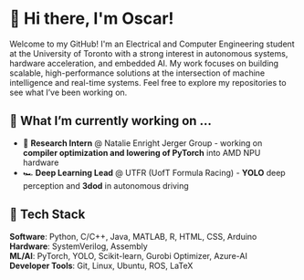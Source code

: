 # 👋 Hi there, I'm Oscar! 

Welcome to my GitHub! I'm an Electrical and Computer Engineering student at the University of Toronto with a strong interest in autonomous systems, hardware acceleration, and embedded AI. My work focuses on building scalable, high-performance solutions at the intersection of machine intelligence and real-time systems. Feel free to explore my repositories to see what I’ve been working on.

## 🔭 What I’m currently working on ...
* 💽 **Research Intern** @ Natalie Enright Jerger Group - working on **compiler optimization and lowering of PyTorch** into AMD NPU hardware
* 🏎️ **Deep Learning Lead** @ UTFR (UofT Formula Racing) - **YOLO** deep perception and **3dod** in autonomous driving

## 🧰 Tech Stack
**Software**: Python, C/C++, Java, MATLAB, R, HTML, CSS, Arduino  
**Hardware**: SystemVerilog, Assembly  
**ML/AI**: PyTorch, YOLO, Scikit-learn, Gurobi Optimizer, Azure-AI  
**Developer Tools**: Git, Linux, Ubuntu, ROS, LaTeX

<!--
**Jyoscarsun/Jyoscarsun** is a ✨ _special_ ✨ repository because its `README.md` (this file) appears on your GitHub profile.

Here are some ideas to get you started:

- 🔭 I’m currently working on ...
- 🌱 I’m currently learning ...
- 👯 I’m looking to collaborate on ...
- 🤔 I’m looking for help with ...
- 💬 Ask me about ...
- 📫 How to reach me: ...
- 😄 Pronouns: ...
- ⚡ Fun fact: ...
-->
